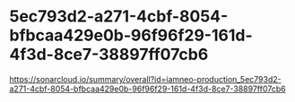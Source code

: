 # 5ec793d2-a271-4cbf-8054-bfbcaa429e0b-96f96f29-161d-4f3d-8ce7-38897ff07cb6
https://sonarcloud.io/summary/overall?id=iamneo-production_5ec793d2-a271-4cbf-8054-bfbcaa429e0b-96f96f29-161d-4f3d-8ce7-38897ff07cb6
